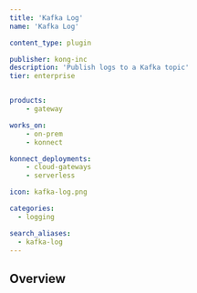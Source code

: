 ```yaml
---
title: 'Kafka Log'
name: 'Kafka Log'

content_type: plugin

publisher: kong-inc
description: 'Publish logs to a Kafka topic'
tier: enterprise


products:
    - gateway

works_on:
    - on-prem
    - konnect

konnect_deployments:
    - cloud-gateways
    - serverless

icon: kafka-log.png

categories:
  - logging

search_aliases:
  - kafka-log
---
```


## Overview
